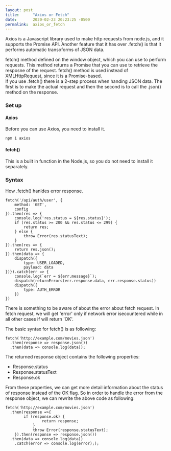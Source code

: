 ```yaml
---
layout: post
title:      "Axios or Fetch"
date:       2020-02-23 20:23:25 -0500
permalink:  axios_or_fetch
---
```



Axios is a Javascript library used to make http requests from node.js, and it supports the Promise API. Another feature that it has over .fetch() is that it performs automatic transoforms of JSON data.  


fetch() method defined on the window object, which you can use to perform requests. This method returns a Promise that you can use to retrieve the resposne of the request.  fetch() method is used instead of XMLHttpRequest, since it is a Promise-based.  
If you use .fetch() there is a 2-step process when handing JSON data. The first is to make the actual request and then the second  is to call the .json() method on the response.  

### Set up
#### Axios
Before you can use Axios, you need to install it. 

```
npm i axios
```  

#### fetch() 
This is a built in function in the Node.js, so you do not need to install it separately. 


### Syntax


How .fetch() hanldes error response. 


```
fetch('/api/auth/user', {
    method: 'GET',
    config
}).then(res => {
    console.log('res.status = ${res.status}');
    if (res.status >= 200 && res.status <= 299) {
        return res;
    } else {
        throw Error(res.statusText);
    }
}).then(res => {
    return res.json();
}).then(data => {
    dispatch({
        type: USER_LOADED,
        payload: data
})}).catch(err => {
    console.log(`err = ${err.message}`);
    dispatch(returnErrors(err.response.data, err.response.status))
    dispatch({
        type: AUTH_ERROR
    })
})
```  

There is something to be aware of about the error about fetch request. In fetch request, we will get 'error' only if network error isecountered while in all other cases if will return 'OK'.  

The basic syntax for fetch() is as following:  

```
fetch('http://example.com/movies.json')
  .then(response => response.json())
  .then(data => console.log(data));
```  

The returned response object contains the following properties:  
* Response.status
* Response.statusText
* Response.ok

From these properties, we can get more detail information about the status of response instead of  the OK flag.  So in order to handle the error from the response object, we can rewrite the above code as following:  

```
fetch('http://example.com/movies.json')
  .then(response =>{
	    if (response.ok) {
			    return response;
			}
			throw Error(response.statusText);
	}).then(response => response.json())
  .then(data => console.log(data))
	.catch(error => console.log(error););
```    





